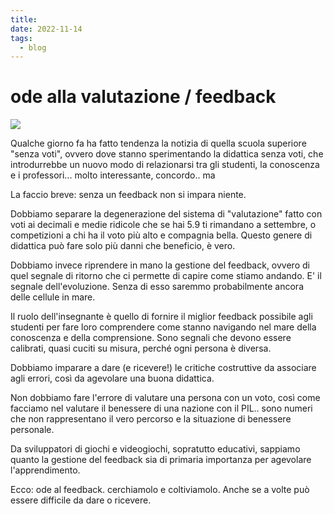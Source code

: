 ```yaml
---
title: 
date: 2022-11-14
tags:
  - blog
---
```

# ode alla valutazione / feedback

![](../assets/feedback.jpg)

Qualche giorno fa ha fatto tendenza la notizia di quella scuola superiore "senza voti", ovvero dove stanno sperimentando la didattica senza voti, che introdurrebbe un nuovo modo di relazionarsi tra gli studenti, la conoscenza e i professori... molto interessante, concordo.. ma

La faccio breve: senza un feedback non si impara niente.

Dobbiamo separare la degenerazione del sistema di "valutazione" fatto con voti ai decimali e medie ridicole che se hai 5.9 ti rimandano a settembre, o competizioni a chi ha il voto più alto e compagnia bella. Questo genere di didattica può fare solo più danni che beneficio, è vero.

Dobbiamo invece riprendere in mano la gestione del feedback, ovvero di quel segnale di ritorno che ci permette di capire come stiamo andando. E' il segnale dell'evoluzione. Senza di esso saremmo probabilmente ancora delle cellule in mare.

Il ruolo dell'insegnante è quello di fornire il miglior feedback possibile agli studenti per fare loro comprendere come stanno navigando nel mare della conoscenza e della comprensione. Sono segnali che devono essere calibrati, quasi cuciti su misura, perché ogni persona è diversa.

Dobbiamo imparare a dare (e ricevere!) le critiche costruttive da associare agli errori, così da agevolare una buona didattica.

Non dobbiamo fare l'errore di valutare una persona con un voto, così come facciamo nel valutare il benessere di una nazione con il PIL.. sono numeri che non rappresentano il vero percorso e la situazione di benessere personale.

Da sviluppatori di giochi e videogiochi, sopratutto educativi, sappiamo quanto la gestione del feedback sia di primaria importanza per agevolare l'apprendimento.

Ecco: ode al feedback. cerchiamolo e coltiviamolo.
Anche se a volte può essere difficile da dare o ricevere.
